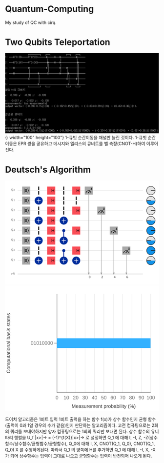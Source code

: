 # Quantum-Computing
My study of QC with cirq.

# Two Qubits Teleportation
![2-큐빗 순간이동 실행결과](https://github.com/erados/Quantum-Computing/blob/main/two_qubits_teleportation.png){: width="100" height="100"}
1-큐빗 순간이동을 채널만 늘린 것이다. 1-큐빗 순간이동은 EPR 쌍을 공유하고 메시지와 엘리스의 큐비트를 벨 측정(CNOT-H)하여 이루어진다.

# Deutsch's Algorithm
![도이치 알고리즘 회로](https://github.com/erados/Quantum-Computing/blob/main/Deutsch%20algorithm%20circuit.svg)
![도이치 알고리즘 결과 분포](https://github.com/erados/Quantum-Computing/blob/main/Deutsch%20algorithm%20distribution.svg)

도이치 알고리즘은 1비트 입력 1비트 출력을 하는 함수 f(x)가 상수 함수인지 균형 함수(출력이 0과 1일 경우의 수가 같음)인지 판단하는 알고리즘이다.
고전 컴퓨팅으로는 2회의 쿼리를 보내야하지만 양자 컴퓨팅으로는 1회의 쿼리만 보내면 된다.
상수 함수의 유니타리 행렬을 U_f |x>|-> = (-1)^{f(X)}|x>|-> 로 설정하면 Q_1 에 대해 I, -I, Z, -Z(상수함수/상수함수/균형함수/균형함수), Q_0에 대해 I, X, CNOT(Q_1, Q_0), CNOT(Q_1, Q_0) X 를 수행하게된다. 따라서 Q_1 의 양쪽에 H를 추가하면 Q_1 에 대해 I, -I, X, -X 가 되어 상수함수는 입력이 그대로 나오고 균형함수는 입력이 반전되어 나오게 된다.
